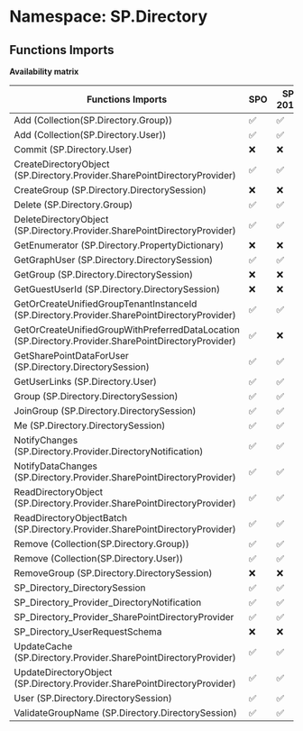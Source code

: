 # Namespace: SP.Directory

## Functions Imports

**Availability matrix**

Functions Imports | SPO | SP 2019 | SP 2016 | SP 2013
----------|-----|---------|---------|--------
Add (Collection(SP.Directory.Group)) | ✅ | ✅ | ✅ | ❌
Add (Collection(SP.Directory.User)) | ✅ | ✅ | ✅ | ❌
Commit (SP.Directory.User) | ❌ | ❌ | ✅ | ❌
CreateDirectoryObject (SP.Directory.Provider.SharePointDirectoryProvider) | ✅ | ✅ | ✅ | ❌
CreateGroup (SP.Directory.DirectorySession) | ❌ | ❌ | ✅ | ❌
Delete (SP.Directory.Group) | ✅ | ✅ | ❌ | ❌
DeleteDirectoryObject (SP.Directory.Provider.SharePointDirectoryProvider) | ✅ | ✅ | ✅ | ❌
GetEnumerator (SP.Directory.PropertyDictionary) | ❌ | ❌ | ✅ | ❌
GetGraphUser (SP.Directory.DirectorySession) | ✅ | ✅ | ✅ | ❌
GetGroup (SP.Directory.DirectorySession) | ❌ | ❌ | ✅ | ❌
GetGuestUserId (SP.Directory.DirectorySession) | ❌ | ❌ | ✅ | ❌
GetOrCreateUnifiedGroupTenantInstanceId (SP.Directory.Provider.SharePointDirectoryProvider) | ✅ | ✅ | ❌ | ❌
GetOrCreateUnifiedGroupWithPreferredDataLocation (SP.Directory.Provider.SharePointDirectoryProvider) | ✅ | ❌ | ❌ | ❌
GetSharePointDataForUser (SP.Directory.DirectorySession) | ✅ | ✅ | ✅ | ❌
GetUserLinks (SP.Directory.User) | ✅ | ✅ | ❌ | ❌
Group (SP.Directory.DirectorySession) | ✅ | ✅ | ✅ | ❌
JoinGroup (SP.Directory.DirectorySession) | ✅ | ✅ | ❌ | ❌
Me (SP.Directory.DirectorySession) | ✅ | ✅ | ❌ | ❌
NotifyChanges (SP.Directory.Provider.DirectoryNotification) | ✅ | ✅ | ❌ | ❌
NotifyDataChanges (SP.Directory.Provider.SharePointDirectoryProvider) | ✅ | ✅ | ✅ | ❌
ReadDirectoryObject (SP.Directory.Provider.SharePointDirectoryProvider) | ✅ | ✅ | ✅ | ❌
ReadDirectoryObjectBatch (SP.Directory.Provider.SharePointDirectoryProvider) | ✅ | ✅ | ✅ | ❌
Remove (Collection(SP.Directory.Group)) | ✅ | ✅ | ✅ | ❌
Remove (Collection(SP.Directory.User)) | ✅ | ✅ | ✅ | ❌
RemoveGroup (SP.Directory.DirectorySession) | ❌ | ❌ | ✅ | ❌
SP_Directory_DirectorySession | ✅ | ✅ | ✅ | ❌
SP_Directory_Provider_DirectoryNotification | ✅ | ✅ | ❌ | ❌
SP_Directory_Provider_SharePointDirectoryProvider | ✅ | ✅ | ✅ | ❌
SP_Directory_UserRequestSchema | ❌ | ❌ | ✅ | ❌
UpdateCache (SP.Directory.Provider.SharePointDirectoryProvider) | ✅ | ✅ | ❌ | ❌
UpdateDirectoryObject (SP.Directory.Provider.SharePointDirectoryProvider) | ✅ | ✅ | ✅ | ❌
User (SP.Directory.DirectorySession) | ✅ | ✅ | ❌ | ❌
ValidateGroupName (SP.Directory.DirectorySession) | ✅ | ✅ | ❌ | ❌
